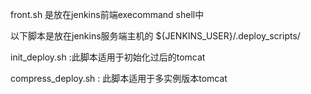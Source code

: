 front.sh 是放在jenkins前端execommand shell中


以下脚本是放在jenkins服务端主机的 ${JENKINS_USER}/.deploy_scripts/


init_deploy.sh :此脚本适用于初始化过后的tomcat


compress_deploy.sh : 此脚本适用于多实例版本tomcat
